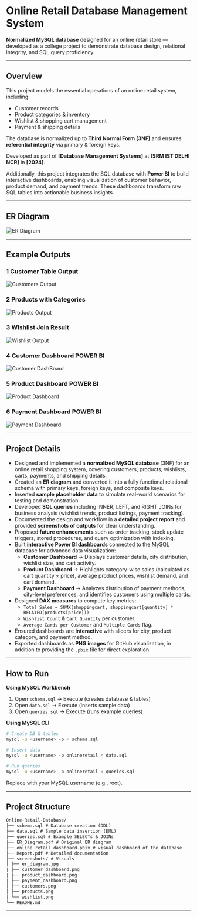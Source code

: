 #  Online Retail Database Management System

**Normalized MySQL database** designed for an online retail store — developed as a college project to demonstrate database design, relational integrity, and SQL query proficiency.

---

##  Overview
This project models the essential operations of an online retail system, including:
- Customer records  
- Product categories & inventory  
- Wishlist & shopping cart management  
- Payment & shipping details  

The database is normalized up to **Third Normal Form (3NF)** and ensures **referential integrity** via primary & foreign keys.  

Developed as part of **[Database Management Systems]** at **[SRM IST DELHI NCR]** in **[2024]**.

Additionally, this project integrates the SQL database with **Power BI** to build interactive dashboards, enabling visualization of customer behavior, product demand, and payment trends. These dashboards transform raw SQL tables into actionable business insights.


---

##  ER Diagram
![ER Diagram](screenshots/er_diagram.jpg)

---

##  Example Outputs

### 1️ Customer Table Output
![Customers Output](screenshots/customer.png)

### 2️ Products with Categories
![Products Output](screenshots/products.png)

### 3️ Wishlist Join Result
![Wishlist Output](screenshots/wishlist.png)

### 4 Customer Dashboard POWER BI
![Customer DashBoard](screenshots/customer_dashboard.png)

### 5 Product Dashboard POWER BI
![Product Dashboard ](screenshots/product_dashboard.png)

### 6 Payment Dashboard POWER BI
![Payment Dashboard](screenshots/payment_dashboard.png)

---

##  Project Details

- Designed and implemented a **normalized MySQL database** (3NF) for an online retail shopping system, covering customers, products, wishlists, carts, payments, and shipping details.  
- Created an **ER diagram** and converted it into a fully functional relational schema with primary keys, foreign keys, and composite keys.  
- Inserted **sample placeholder data** to simulate real-world scenarios for testing and demonstration.  
- Developed **SQL queries** including INNER, LEFT, and RIGHT JOINs for business analysis (wishlist trends, product listings, payment tracking).  
- Documented the design and workflow in a **detailed project report** and provided **screenshots of outputs** for clear understanding.  
- Proposed **future enhancements** such as order tracking, stock update triggers, stored procedures, and query optimization with indexing.  
- Built **interactive Power BI dashboards** connected to the MySQL database for advanced data visualization:
  - **Customer Dashboard** → Displays customer details, city distribution, wishlist size, and cart activity.
  - **Product Dashboard** → Highlights category-wise sales (calculated as cart quantity × price), average product prices, wishlist demand, and cart demand.
  - **Payment Dashboard** → Analyzes distribution of payment methods, city-level preferences, and identifies customers using multiple cards.
- Designed **DAX measures** to compute key metrics:
  - `Total Sales = SUMX(shoppingcart, shoppingcart[quantity] * RELATED(products[price]))`
  - `Wishlist Count` & `Cart Quantity` per customer.
  - `Average Cards per Customer` and `Multiple Cards` flag.
- Ensured dashboards are **interactive** with slicers for city, product category, and payment method.
- Exported dashboards as **PNG images** for GitHub visualization, in addition to providing the `.pbix` file for direct exploration.


---

##  How to Run

**Using MySQL Workbench**
1. Open `schema.sql` → Execute (creates database & tables)
2. Open `data.sql` → Execute (inserts sample data)
3. Open `queries.sql` → Execute (runs example queries)

**Using MySQL CLI**
```bash
# Create DB & tables
mysql -u <username> -p < schema.sql

# Insert data
mysql -u <username> -p onlineretail < data.sql

# Run queries
mysql -u <username> -p onlineretail < queries.sql

```
Replace <username> with your MySQL username (e.g., root).

---

##  Project Structure

```txt
Online-Retail-Database/
├── schema.sql # Database creation (DDL)
├── data.sql # Sample data insertion (DML)
├── queries.sql # Example SELECTs & JOINs
├── ER_Diagram.pdf # Original ER diagram
├── online_retail_dashboard.pbix # visual dashboard of the database
├── Report.pdf # Detailed documentation
├── screenshots/ # Visuals
│ ├── er_diagram.jpg
| ├── customer_dashboard.png
| ├── product_dashboard.png
| ├── payment_dashboard.png 
│ ├── customers.png
│ ├── products.png
│ └── wishlist.png
└── README.md
```

---



